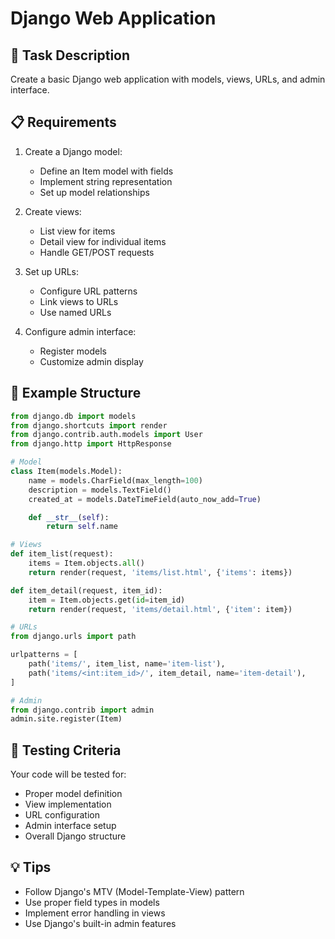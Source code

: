 # Django Web Application

## 🎯 Task Description

Create a basic Django web application with models, views, URLs, and admin interface.

## 📋 Requirements

1. Create a Django model:

   - Define an Item model with fields
   - Implement string representation
   - Set up model relationships

2. Create views:

   - List view for items
   - Detail view for individual items
   - Handle GET/POST requests

3. Set up URLs:

   - Configure URL patterns
   - Link views to URLs
   - Use named URLs

4. Configure admin interface:
   - Register models
   - Customize admin display

## 🚀 Example Structure

```python
from django.db import models
from django.shortcuts import render
from django.contrib.auth.models import User
from django.http import HttpResponse

# Model
class Item(models.Model):
    name = models.CharField(max_length=100)
    description = models.TextField()
    created_at = models.DateTimeField(auto_now_add=True)

    def __str__(self):
        return self.name

# Views
def item_list(request):
    items = Item.objects.all()
    return render(request, 'items/list.html', {'items': items})

def item_detail(request, item_id):
    item = Item.objects.get(id=item_id)
    return render(request, 'items/detail.html', {'item': item})

# URLs
from django.urls import path

urlpatterns = [
    path('items/', item_list, name='item-list'),
    path('items/<int:item_id>/', item_detail, name='item-detail'),
]

# Admin
from django.contrib import admin
admin.site.register(Item)
```

## 🧪 Testing Criteria

Your code will be tested for:

- Proper model definition
- View implementation
- URL configuration
- Admin interface setup
- Overall Django structure

## 💡 Tips

- Follow Django's MTV (Model-Template-View) pattern
- Use proper field types in models
- Implement error handling in views
- Use Django's built-in admin features

